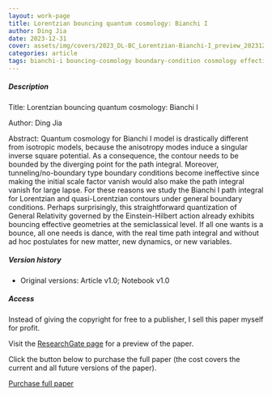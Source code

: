 ```yaml
---    
layout: work-page
title: Lorentzian bouncing quantum cosmology: Bianchi I
author: Ding Jia
date: 2023-12-31
cover: assets/img/covers/2023_DL-BC_Lorentzian-Bianchi-I_preview_20231231.jpeg
categories: article
tags: bianchi-i bouncing-cosmology boundary-condition cosmology effective-spacetime lorentzian-path-integral lorentzian-quantum-gravity picard-lefschetz quantum-cosmology quantum-gravity saddle-point semiclassical-approximation singularity
---
```


##### Description

Title: Lorentzian bouncing quantum cosmology: Bianchi I

Author: Ding Jia

Abstract: Quantum cosmology for Bianchi I model is drastically different from isotropic models, because the anisotropy modes induce a singular inverse square potential. As a consequence, the contour needs to be bounded by the diverging point for the path integral. Moreover, tunneling/no-boundary type boundary conditions become ineffective since making the initial scale factor vanish would also make the path integral vanish for large lapse. For these reasons we study the Bianchi I path integral for Lorentzian and quasi-Lorentzian contours under general boundary conditions. Perhaps surprisingly, this straightforward quantization of General Relativity governed by the Einstein-Hilbert action already exhibits bouncing effective geometries at the semiclassical level. If all one wants is a bounce, all one needs is dance, with the real time path integral and without  ad hoc  postulates for new matter, new dynamics, or new variables.

##### Version history

- Original versions: Article v1.0; Notebook v1.0

##### Access

Instead of giving the copyright for free to a publisher, I sell this paper myself for profit. 

Visit the [ResearchGate page](http://dx.doi.org/10.13140/RG.2.2.18841.60008) for a preview of the paper. 

Click the button below to purchase the full paper (the cost covers the current and all future versions of the paper).

<script type="text/javascript" src="https://payhip.com/payhip.js"></script>

<a href="https://payhip.com/b/eAMyw" class="payhip-buy-button" data-theme="green" data-product="eAMyw">Purchase full paper</a>
